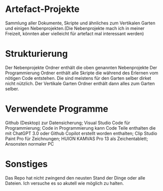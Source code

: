 # Artefact-Projekte
Sammlung aller Dokumente, Skripte und ähnliches zum Vertikalen Garten und einigen Nebenprojekten.(Die Nebenprojekte mach ich in meiner Freizeit, könnten aber vielleicht für artefact mal interessant werden)
# Strukturierung
Der Nebenprojekte Ordner enthält die oben genannten Nebenprojekte
Der Programmierung Ordner enthält alle Skripte die während des Erlernen vom nötigen Code entstehen. Die sind meistens für den Garten selber dirket nicht nützlich.
Der Vertikale Garten Ordner enthält dann alles zum Garten selber.
# Verwendete Programme
Github (Desktop) zur Datensicherung; Visual Studio Code für Programmierung; Code in Programmierung kann Code Teile enthalten die mit ChatGPT 3.0 oder Github Copilot erstellt worden enthalten; Clip Studio Paint Pro für Zeichnungen; HUION KAMVAS Pro 13 als Zeichentablett; Ansonsten normaler PC
# Sonstiges
Das Repo hat nicht zwingend den neusten Stand der Dinge oder alle Dateien. Ich versuche es so akutell wie möglich zu halten. 